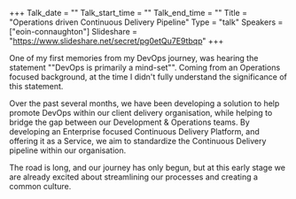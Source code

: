+++
Talk_date = ""
Talk_start_time = ""
Talk_end_time = ""
Title = "Operations driven Continuous Delivery Pipeline"
Type = "talk"
Speakers = ["eoin-connaughton"]
Slideshare = "https://www.slideshare.net/secret/pg0etQu7E9tbqp"
+++

<p>One of my first memories from my DevOps journey, was hearing the statement ""DevOps is primarily a mind-set"". Coming from an Operations focused background, at the time I didn't fully understand the significance of this statement. </p>

<p>Over the past several months, we have been developing a solution to help promote DevOps within our client delivery organisation, while helping to bridge the gap between our Development & Operations teams. By developing an Enterprise focused Continuous Delivery Platform, and offering it  as a Service, we aim to standardize the Continuous Delivery pipeline within our organisation.</p>

<p>The road is long, and our journey has only begun, but at this early stage we are already excited about streamlining our processes and creating a common culture.</p>
